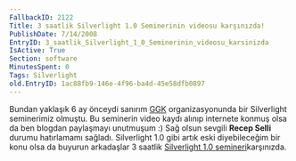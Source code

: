 ```yaml
---
FallbackID: 2122
Title: 3 saatlik Silverlight 1.0 Seminerinin videosu karşınızda!
PublishDate: 7/14/2008
EntryID: 3_saatlik_Silverlight_1_0_Seminerinin_videosu_karsinizda
IsActive: True
Section: software
MinutesSpent: 0
Tags: Silverlight
old.EntryID: 1ac88fb9-146e-4f96-ba4d-45e58dfb0897
---
```

Bundan yaklaşık 6 ay önceydi sanırım
[GGK](http://www.gencgirisimciler.org/) organizasyonunda bir Silverlight
seminerimiz olmuştu. Bu seminerin video kaydı alınıp internete konmuş
olsa da ben blogdan paylaşmayı unutmuşum :) Sağ olsun sevgili **Recep
Selli** durumu hatırlamamı sağladı. Silverlight 1.0 gibi artık eski
diyebileceğim bir konu olsa da buyurun arkadaşlar 3 saatlik [Silverlight
1.0
semineri](http://video.google.com/videoplay?docid=-5195533478324657131&q=daron&ei=DGZ7SNPmMIXq2QLA_ZyABA)karşınızda.


